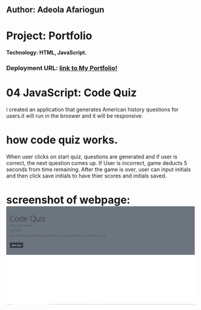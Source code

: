 ## Author:  Adeola Afariogun



# Project: Portfolio


#### Technology: HTML, JavaScript.




### Deployment URL: [link to My Portfolio!](https://adeola55.github.io/homework04/)



# 04 JavaScript: Code Quiz
i created an application that generates American history questions for users.it will run in the broswer and it will be responsive. 

# how code quiz works.
When user clicks on start quiz, questions are generated and if user is correct, the next question comes up. If User is incorrect, game deducts 5 seconds from time remaining. After the game is over, user can input initials and then click save initials to have thier scores and initials saved.



# screenshot of webpage: ![homepeage](./assets/images/codequiz.png)